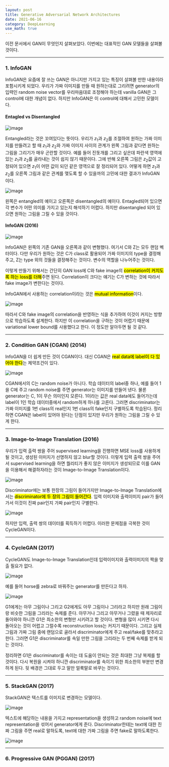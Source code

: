 ```yaml
---
layout: post
title: Generative Adversarial Network Architectures
date: 2021-06-16
category: DeepLearning
use_math: true
---
```


이전 문서에서 GAN이 무엇인지 살펴보았다. 이번에는 대표적인 GAN 모델들을 살펴볼 것이다. 

---

### 1. InfoGAN

InfoGAN은 요즘에 잘 쓰는 GAN은 아니지만 가지고 있는 특징이 살펴볼 만한 내용이라 포함시키게 되었다. 우리가 가짜 이미지를 만들 때 원하는대로 그리려면 generator의 입력인 random noise vector를 우리마음대로 조정해야 하는데 vanilla GAN은 그 control에 대한 개념이 없다. 하지만 InfoGAN은 이 control에 대해서 고민한 모델이다. 

#### Entagled vs Disentangled

![image](https://user-images.githubusercontent.com/61526722/121904618-4f8d0e00-cd64-11eb-82b5-13752a12e5f9.png)

Entangled라는 것은 꼬여있다는 뜻이다. 우리가 $z_{1}$과 $z_{2}$를 조절하여 원하는 가짜 이미지를 만들려고 할 때 $z_{1}$과 $z_{2}$와 가짜 이미지 사이의 관계가 왼쪽 그림과 같다면 원하는 그림을 그리기가 매우 곤란할 것이다. 예를 들어 진돗개를 그리고 싶은데 파란색 영역에 있는 $z_{1}$과 $z_{2}$를 골라내는 것이 쉽지 않기 때문이다. 그에 반해 오른쪽 그림은 $z_{2}$값이 고정되어 있으면 $z_{1}$이 어떤 값이 되던 같은 영역으로 잘 정리되어 있다. 어떻게 하면 $z_{1}$과 $z_{2}$를 오른쪽 그림과 같은 관계를 맺도록 할 수 있을까의 고민에 대한 결과가 InfoGAN이다.  

![image](https://user-images.githubusercontent.com/61526722/121904741-6cc1dc80-cd64-11eb-8f4f-51affcd19cf7.png)

왼쪽은 entangled의 예이고 오른쪽은 disentangled의 예이다. Entagled되어 있으면 각 변수가 어떤 의미를 가지고 있는지 해석하기 어렵다. 하지만 disentangled 되어 있으면 원하는 그림을 그릴 수 있을 것이다. 

#### InfoGAN (2016)

![image](https://user-images.githubusercontent.com/61526722/121905022-ac88c400-cd64-11eb-8c63-5d2d5a079eba.png)

InfoGAN은 왼쪽의 기존 GAN을 오른쪽과 같이 변형했다. 여기서 C와 Z는 모두 랜덤 벡터이다. 다만 우리가 원하는 것은 C가 class로 활용되어 가짜 이미지의 type을 결정해주고, Z는 type 외의 것들을 결정해주는 것이다. 변수의 역할을 나누어주는 것이다. 

이렇게 만들기 위해서는 간단히 GAN loss에 C와 fake image의 <mark>correlation이 커지도록 하는 loss를 더해</mark>주면 된다. Correlation이 크다는 얘기는 C가 변하는 것에 따라서 fake image가 변한다는 것이다. 

InfoGAN에서 사용하는 correlation이라는 것은 <mark>mutual information</mark>이다. 

![image](https://user-images.githubusercontent.com/61526722/121906131-c676d680-cd65-11eb-8500-aefdbbb1fbe1.png)

따라서 C와 fake image의 correlation을 반영하는 식을 추가하여 이것이 커지는 방향으로 학습하도록 설계한다. 하지만 이 correlation을 구하는 것이 어렵기 때문에 variational lower bound를 사용했다고 한다. 이 정도만 알아두면 될 것 같다. 

---

### 2. Condition GAN (CGAN) (2014)

InfoGAN을 더 쉽게 만든 것이 CGAN이다. 대신 CGAN은 <mark>real data에 label이 다 있어야 한다</mark>는 제약조건이 있다. 

![image](https://user-images.githubusercontent.com/61526722/121907138-bf03fd00-cd66-11eb-8c94-ffd349f73a01.png)

CGAN에서의 C는 random noise가 아니다. 학습 데이터의 label중 하나, 예를 들어 1을 C에 주고 random noise를 주면 generator는 이미지를 만들어 낸다. 물론 generator는 C, 1이 무슨 의미인지 모른다. 1이라는 값은 real data에도 들어가는데 label이 1인 학습 데이터중에서 random하게 하나를 고른다. 그러면 discriminator는 가짜 이미지를 1번 class의 real인지 1번 class의 fake인지 구별하도록 학습된다. 정리하면 CGAN은 label이 있어야 된다는 단점이 있지만 우리가 원하는 그림을 그릴 수 있게 한다. 

---

### 3. Image-to-Image Translation (2016)

우리가 입력 출력 쌍을 주어 supervised learning을 진행하면 MSE loss를 사용하게 될 것이고, 생성된 이미지가 선명하지 않고 blur할 것이다. 이렇게 입력 출력 쌍을 주어서 supervised learning을 하면 퀄리티가 좋지 않은 이미지가 생성되므로 이를 GAN을 이용해서 해결하자라는 것이 Image-to-Image Translation이다. 

![image](https://user-images.githubusercontent.com/61526722/121909751-35a1fa00-cd69-11eb-9ed8-d81948279772.png)

Discriminator에는 보통 한장의 그림이 들어가지만 Image-to-Image Translation에서는 <mark>discriminator에 두 장의 그림이 들어간다</mark>. 입력 이미지와 출력이미지 pair가 들어가서 이것이 진짜 pair인지 가짜 pair인지 구별한다. 

![image](https://user-images.githubusercontent.com/61526722/121909250-b3b1d100-cd68-11eb-9e29-c76e19fa0e73.png)

하지만 입력, 출력 쌍의 데이터를 획득하기 어렵다. 이러한 문제점을 극복한 것이 CycleGAN이다. 

---

### 4. CycleGAN (2017)

CycleGAN도 Image-to-Image Translation인데 입력이미지와 출력이미지의 짝을 맞출 필요가 없다. 

![image](https://user-images.githubusercontent.com/61526722/121909760-376bbd80-cd69-11eb-9463-df1d3da87cf8.png)

예를 들어 horse를 zebra로 바꿔주는 generator를 만든다고 하자. 

![image](https://user-images.githubusercontent.com/61526722/121909918-5e29f400-cd69-11eb-82ab-ef30be3bd7b2.png)

G1에게는 아무 그림이나 그리고 G2에게도 아무 그림이나 그리라고 하지만 원래 그림이랑 비슷한 그림을 그리라는 숙제를 준다. 아무거나 그리고 아무거나 그렸을 때 제자리로 돌아와야 하니깐 G1은 최소한의 변형만 시키려고 할 것이다. 변형을 많이 시키면 다시 돌아오는 것이 어렵고 그럴수록 reconstruction loss는 커지기 때문이다. 그리고 실제 그림과 가짜 그림 중에 랜덤으로 골라서 discriminator에게 주고 real/fake를 맞추라고 한다. 그러면 G1은 discriminator를 속일 만한 그림을 그리라는 두 번째 숙제를 받게 되는 것이다.  

정리하면 G1은 discriminator를 속이는 데 도움이 안되는 것은 최대한 그냥 복제를 할 것이다. 다시 복원을 시켜야 하니깐 discriminator를 속이기 위한 최소한의 부분만 변경하게 된다. 뒷 배경은 그대로 두고 말만 얼룩말로 바꾸는 것이다. 

---

### 5. StackGAN (2017)

StackGAN은 텍스트를 이미지로 변경하는 모델이다. 

![image](https://user-images.githubusercontent.com/61526722/121911510-c927fa80-cd6a-11eb-8242-da8ec93f7f37.png)

텍스트에 해당하는 내용을 가지고 representation을 생성하고 random noise에 text representation을 섞어서 generator에게 준다. Discriminator한테는 text에 대한 진짜 그림을 주면 real로 말하도록, text에 대한 가짜 그림을 주면 fake로 말하도록한다. 

![image](https://user-images.githubusercontent.com/61526722/121912102-3f2c6180-cd6b-11eb-9f90-43bb13d8875d.png)

---

### 6. Progressive GAN (PGGAN) (2017)



















